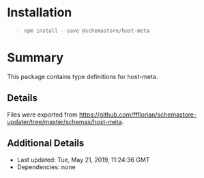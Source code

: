 # Installation
> `npm install --save @schemastore/host-meta`

# Summary
This package contains type definitions for host-meta.

## Details
Files were exported from https://github.com/ffflorian/schemastore-updater/tree/master/schemas/host-meta.

## Additional Details
* Last updated: Tue, May 21, 2019, 11:24:36 GMT
* Dependencies: none
